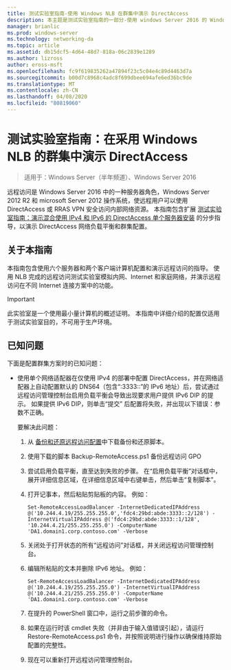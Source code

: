 ```yaml
---
title: 测试实验室指南-使用 Windows NLB 在群集中演示 DirectAccess
description: 本主题是测试实验室指南的一部分-使用 windows Server 2016 的 Windows NLB 在群集中演示 DirectAccess
manager: brianlic
ms.prod: windows-server
ms.technology: networking-da
ms.topic: article
ms.assetid: db15dcf5-4d64-48d7-818a-06c2839e1289
ms.author: lizross
author: eross-msft
ms.openlocfilehash: fc9f619835262a47894f23c5c04e4c89d4463d7a
ms.sourcegitcommit: b00d7c8968c4adc8f699dbee694afe6ed36bc9de
ms.translationtype: MT
ms.contentlocale: zh-CN
ms.lasthandoff: 04/08/2020
ms.locfileid: "80819060"
---
```

# <a name="test-lab-guide-demonstrate-directaccess-in-a-cluster-with-windows-nlb"></a>测试实验室指南：在采用 Windows NLB 的群集中演示 DirectAccess

>适用于：Windows Server（半年频道）、Windows Server 2016

远程访问是 Windows Server 2016 中的一种服务器角色，Windows Server 2012 R2 和 microsoft Server 2012 操作系统，使远程用户可以使用 DirectAccess 或 RRAS VPN 安全访问内部网络资源。 本指南包含扩展 [测试实验室指南：演示混合使用 IPv4 和 IPv6 的 DirectAccess 单个服务器安装](https://go.microsoft.com/fwlink/p/?LinkId=237004) 的分步指导，以演示 DirectAccess 网络负载平衡和群集配置。  
  
## <a name="about-this-guide"></a>关于本指南  
本指南包含使用六个服务器和两个客户端计算机配置和演示远程访问的指导。 使用 NLB 完成的远程访问测试实验室模拟内网、Internet 和家庭网络，并演示远程访问在不同 Internet 连接方案中的功能。  
  
> [!IMPORTANT]  
> 此实验室是一个使用最小量计算机的概述证明。 本指南中详细介绍的配置仅适用于测试实验室目的，不可用于生产环境。  
  
## <a name="known-issues"></a><a name="KnownIssues"></a>已知问题  
下面是配置群集方案时的已知问题：  
  
-   使用单个网络适配器在仅使用 IPv4 的部署中配置 DirectAccess，并在网络适配器上自动配置默认的 DNS64（包含“:3333::”的 IPv6 地址）后，尝试通过远程访问管理控制台启用负载平衡会导致出现要求用户提供 IPv6 DIP 的提示。 如果提供 IPv6 DIP，则单击“提交” 后配置将失败，并出现以下错误：参数不正确。  
  
    要解决此问题：  
  
    1.  从 [备份和还原远程访问配置](https://gallery.technet.microsoft.com/Back-up-and-Restore-Remote-e157e6a6)中下载备份和还原脚本。  
  
    2.  使用下载的脚本 Backup-RemoteAccess.ps1 备份远程访问 GPO  
  
    3.  尝试启用负载平衡，直至达到失败的步骤。 在“启用负载平衡”对话框中，展开详细信息区域，在详细信息区域中右键单击，然后单击“复制脚本”。  
  
    4.  打开记事本，然后粘贴剪贴板的内容。 例如：  
  
        ```  
        Set-RemoteAccessLoadBalancer -InternetDedicatedIPAddress @('10.244.4.19/255.255.255.0','fdc4:29bd:abde:3333::2/128') -InternetVirtualIPAddress @('fdc4:29bd:abde:3333::1/128', '10.244.4.21/255.255.255.0') -ComputerName 'DA1.domain1.corp.contoso.com' -Verbose  
        ```  
  
    5.  关闭处于打开状态的所有“远程访问”对话框，并关闭远程访问管理控制台。  
  
    6.  编辑所粘贴的文本并删除 IPv6 地址。 例如：  
  
        ```  
        Set-RemoteAccessLoadBalancer -InternetDedicatedIPAddress @('10.244.4.19/255.255.255.0') -InternetVirtualIPAddress @('10.244.4.21/255.255.255.0') -ComputerName 'DA1.domain1.corp.contoso.com' -Verbose  
        ```  
  
    7.  在提升的 PowerShell 窗口中，运行之前步骤的命令。  
  
    8.  如果在运行时该 cmdlet 失败（并非由于输入值错误引起），请运行 Restore-RemoteAccess.ps1 命令，并按照说明进行操作以确保维持原始配置的完整性。  
  
    9. 现在可以重新打开远程访问管理控制台。  
  



